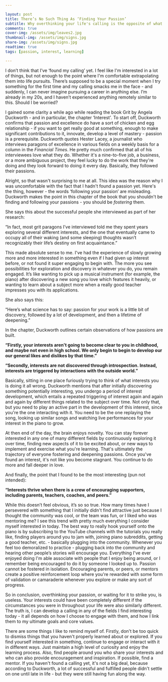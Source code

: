 ```yaml
---

layout: post
title: There’s No Such Thing As ‘Finding Your Passion’
subtitle: Why overthinking your life's calling is the opposite of what you should do
comments: true
cover-img: /assets/img/leaves2.jpg
thumbnail-img: /assets/img/signs.jpg
share-img: /assets/img/signs.jpg
readtime: true
tags: [passion, interest, learning]

---
```


I don’t think that I’ve ‘found my calling’ yet. I feel like I'm interested in a lot of things, but not enough to the point where I'm comfortable extrapolating them into life pursuits. There’s supposed to be a special moment when I try something for the first time and my calling smacks me in the face - and suddenly, I can never imagine pursuing a career in anything else. I’m already in my 20s, and I haven’t experienced anything remotely similar to this. Should I be worried? 

I gained some clarity a while ago while reading the book Grit by Angela Duckworth - and in particular, the chapter ‘Interest'.  To start off, Duckworth confirms that passion and excellence do have a sort of chicken and egg relationship - if you want to get really good at something, enough to make significant contributions to it, innovate, develop a level of mastery - passion is a prerequisite. Duckworth quotes Hester Lacey, a journalist who interviews paragons of excellence in various fields on a weekly basis for a column in the *Financial Times*. He pretty much confirmed that all of his interviewees love what they do. Whether it's a nine-to-five job, a business, or a more ambiguous project, they feel lucky to do the work that they're doing and they look forward to doing it every day. Basically, they followed their passions.

Alright, so that wasn't surprising to me at all. This idea was the reason why I was uncomfortable with the fact that I hadn't found a passion yet. Here's the thing, however - the words ‘following your passion’ are misleading. Duckworth makes the point in this chapter of the book that you shouldn't be finding and following your passions - you should be *fostering* them.

She says this about the successful people she interviewed as part of her research: 

“In fact, most grit paragons I’ve interviewed told me they spent years exploring several different interests, and the one that eventually came to occupy all of their waking (and some sleeping) thoughts wasn’t recognizably their life’s destiny on first acquaintance.”

This made absolute sense to me. I've had the experience of slowly growing more and more interested in something even if I had given up interest before, or not found it super engaging to begin with. The more you see possibilities for exploration and discovery in whatever you do, you remain engaged. It’s like wanting to pick up a musical instrument (for example, the piano) after discovering a new song you love which features it heavily, or wanting to learn about a subject more when a really good teacher impresses you with its applications.

She also says this:

“Here’s what science has to say: passion for your work is a little bit of discovery, followed by a lot of development, and then a lifetime of deepening.”

In the chapter, Duckworth outlines certain observations of how passions are built.

**“Firstly, your interests aren't going to become clear to you in childhood, and maybe not even in high school. We only begin to begin to develop our our general likes and dislikes by that time.”**

**“Secondly, interests are not discovered through introspection. Instead, interests are triggered by interactions with the outside world.”**

Basically, sitting in one place furiously trying to think of what interests you is doing it all wrong. Duckworth mentions that after initially discovering something potentially interesting, you undergo a period of interest development, which entails a repeated triggering of interest again and again and again by different things related to the subject over time. Not only that, but you need to play an active part in the development of this interest, since you're the one interacting with it. You need to be the one replaying the song, looking up similar songs and watching live performances for your interest in the piano to grow.

At then end of the day, the brain enjoys novelty. You can stay forever interested in any one of many different fields by continuously exploring it over time, finding new aspects of it to be excited about, or new ways to implement and exercise what you're learning. That's ultimately the trajectory of everyone fostering and deepening passions. Once you've found an interest, it's not like you become stagnant. You continue to do more and fall deeper in love.

And finally, the point that I found to be the most interesting (pun not intended): 

**“Interests thrive when there is a crew of encouraging supporters, including parents, teachers, coaches, and peers.”**

While this doesn’t feel obvious, it’s so so true. How many times have I persevered with something that I initially didn't find attractive just because I thought the community was cool, or the team was fun, or I liked who was mentoring me? I see this trend with pretty much everything I consider myself interested in today. The best way to really hook yourself onto the piano is by subscribing to the YouTube channels with the tutorials you really like, finding players around you to jam with, joining piano subreddits, getting a good teacher, etc. - basically plugging into the community. Whenever you feel too demoralized to practice  - plugging back into the community and hearing other people’s stories will encourage you. Everything I've ever enjoyed doing I'm able associate with people that I enjoy being around, or I remember being encouraged to do it by someone I looked up to. Passion cannot be fostered in isolation. Encouraging parents, or peers, or mentors create a positive reinforcement loop where you're rewarded with some form of validation or camaraderie whenever you explore or make any sort of progress.

So in conclusion, overthinking your passion, or waiting for it to strike you, is useless. Your interests could have been completely different if the circumstances you were in throughout your life were also similarly different. The truth is, I can develop a calling in any of the fields I find interesting today - it all depends on how I choose to engage with them, and how I link them to my ultimate goals and core values. 

There are some things I like to remind myself of. Firstly, don't be too quick to dismiss things that you haven't properly learned about or explored. If you find yourself interested in something, continue to engage or interact with it in different ways. Just maintain a high level of curiosity and enjoy the learning process. Also, find people around you who share your interests and who can also provide encouragement and inspiration. If possible, find a mentor. If you haven't found a calling yet, it's not a big deal, because according to Duckworth, a lot of successful and fulfilled people didn't settle on one until late in life - but they were still having fun along the way.